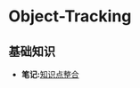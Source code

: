 # Object-Tracking

## 基础知识

* **笔记:**[知识点整合](https://github.com/Ferris-Cheng/Object-Tracking/blob/master/%E7%9B%AE%E6%A0%87%E8%B7%9F%E8%B8%AA%E7%AC%94%E8%AE%B0.txt)
